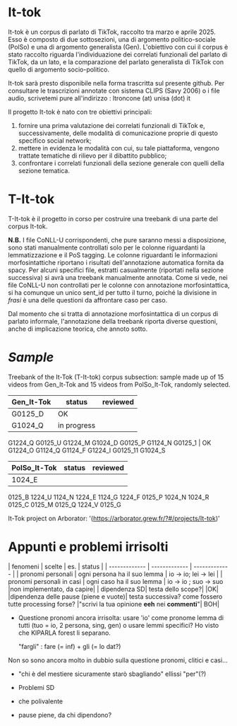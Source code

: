 # **It-tok** #

It-tok è un corpus di parlato di TikTok, raccolto tra marzo e aprile 2025. Esso è composto di due sottosezioni, una di argomento politico-sociale (PolSo) e una di argomento generalista (Gen). L'obiettivo con cui il corpus è stato raccolto riguarda l'individuazione dei correlati funzionali del parlato di TikTok, da un lato, e la comparazione del parlato generalista di TikTok con quello di argomento socio-politico. 

It-tok sarà presto disponibile nella forma trascritta sul presente github. Per consultare le trascrizioni annotate con sistema CLIPS (Savy 2006) o i file audio, scrivetemi pure all'indirizzo : ltroncone (at) unisa (dot) it

Il progetto It-tok è nato con tre obiettivi principali:

1. fornire una prima valutazione dei correlati funzionali di TikTok e, successivamente, delle modalità di comunicazione proprie di questo specifico social network;
2. mettere in evidenza le modalità con cui, su tale piattaforma, vengono trattate tematiche di rilievo per il dibattito pubblico;
3. confrontare i correlati funzionali della sezione generale con quelli della sezione tematica.


# **T-It-tok** #

T-It-tok è il progetto in corso per costruire una treebank di una parte del corpus It-tok.

**N.B.** I file CoNLL-U corrispondenti, che pure saranno messi a disposizione, sono stati manualmente controllati solo per le colonne riguardanti la lemmatizzazione e il PoS tagging. Le colonne riguardanti le informazioni morfosintattiche riportano i risultati dell'annotazione automatica fornita da spacy. Per alcuni specifici file, estratti casualmente (riportati nella sezione successiva) si avrà una treebank manualmente annotata. Come si vede, nei file CoNLL-U non controllati per le colonne con annotazione morfosintattica, si ha comunque un unico sent_id per tutto il turno, poiché la divisione in *frasi* è una delle questioni da affrontare caso per caso.

Dal momento che si tratta di annotazione morfosintattica di un corpus di parlato informale, l'annotazione della treebank riporta diverse questioni, anche di implicazione teorica, che annoto sotto.

# *Sample* #

Treebank of the It-Tok (T-It-tok) corpus subsection: sample made up of 15 videos from Gen_It-Tok and 15 videos from PolSo_It-Tok, randomly selected.

| Gen_It-Tok    |    status     | reviewed     |
| ------------- | ------------- | ------------- |
|G0125_D   |OK|
G1024_Q | in progress
G1224_Q
G0125_U
G1224_M
G1024_D
G0125_P
G1124_N
G0125_1 | OK
G1224_O
G1124_Q
G1124_F
G1224_I
G0125_11
G1024_S

|PolSo_It-Tok|    status     | reviewed     |
| ------------- | ------------- | ------------- |
|1024_E| |
0125_B
1224_U
1124_N
1224_E
1124_G
1224_F
0125_P
1024_N
1024_R
0125_C
0125_M
0125_Q
1224_V
0125_G


It-Tok project on Arborator: '(https://arborator.grew.fr/?#/projects/It-tok)'



# **Appunti e problemi irrisolti** #


| fenomeni    |    scelte     | es.     | status |
| ------------- | ------------- | ------------- |
| pronomi personali    |    ogni persona ha il suo lemma     | io -> io; lei -> lei | 
| pronomi personali in casi   |    ogni caso ha il suo lemma     | io -> io ; suo -> suo  |non implementato, da capire|
| dipendenza SD|    testa dello scope?| |OK|
|dipendenza delle pause (piene e vuote)| testa successiva? come fossero tutte processing forse? |"scrivi la tua opinione **eeh** nei **commenti**"| BOH|

* Questione pronomi ancora irrisolta: usare 'io' come pronome lemma di tutti (tuo = io, 2 persona, sing, gen) o usare lemmi specifici? Ho visto che KIPARLA forest li separano. 

    "fargli" : fare (= inf) + gli (= lo dat?)

Non so sono ancora molto in dubbio sulla questione pronomi, clitici e casi...

* "chi è del mestiere sicuramente starò sbagliando" ellissi "per"(?)

* Problemi SD

* che polivalente

* pause piene, da chi dipendono?

